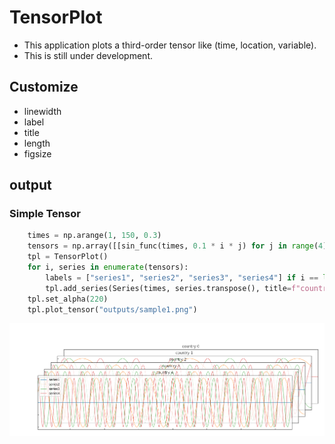 # TensorPlot
- This application plots a third-order tensor like (time, location, variable).
- This is still under development.

## Customize
- linewidth
- label
- title
- length
- figsize

## output
### Simple Tensor
``` python
    times = np.arange(1, 150, 0.3)
    tensors = np.array([[sin_func(times, 0.1 * i * j) for j in range(4)] for i in range(5)])
    tpl = TensorPlot()
    for i, series in enumerate(tensors):
        labels = ["series1", "series2", "series3", "series4"] if i == len(tensors) - 1 else []
        tpl.add_series(Series(times, series.transpose(), title=f"country {i}", labels=labels, linewidth=0.7))
    tpl.set_alpha(220)
    tpl.plot_tensor("outputs/sample1.png")
```
![](./outputs/sample1.png)
